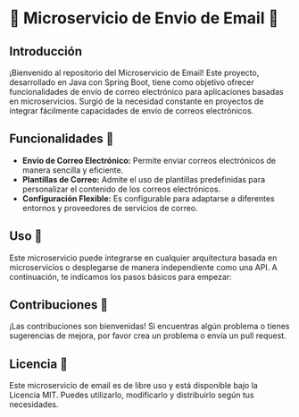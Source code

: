 # 📧 Microservicio de Envio de Email 🚀

## Introducción

¡Bienvenido al repositorio del Microservicio de Email! Este proyecto, desarrollado en Java con Spring Boot, tiene como objetivo ofrecer funcionalidades de envío de correo electrónico para aplicaciones basadas en microservicios. Surgió de la necesidad constante en proyectos de integrar fácilmente capacidades de envío de correos electrónicos.

## Funcionalidades 🌟

- **Envío de Correo Electrónico:** Permite enviar correos electrónicos de manera sencilla y eficiente.
- **Plantillas de Correo:** Admite el uso de plantillas predefinidas para personalizar el contenido de los correos electrónicos.
- **Configuración Flexible:** Es configurable para adaptarse a diferentes entornos y proveedores de servicios de correo.

## Uso 🚀

Este microservicio puede integrarse en cualquier arquitectura basada en microservicios o desplegarse de manera independiente como una API. A continuación, te indicamos los pasos básicos para empezar:

## Contribuciones 🤝

¡Las contribuciones son bienvenidas! Si encuentras algún problema o tienes sugerencias de mejora, por favor crea un problema o envía un pull request.

## Licencia 📄

Este microservicio de email es de libre uso y está disponible bajo la Licencia MIT. Puedes utilizarlo, modificarlo y distribuirlo según tus necesidades.
